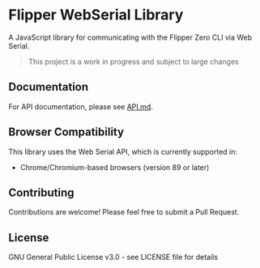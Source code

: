 # Flipper WebSerial Library

A JavaScript library for communicating with the Flipper Zero CLI via Web Serial.
> This project is a work in progress and subject to large changes

## Documentation

For API documentation, please see [API.md](API.md).

## Browser Compatibility

This library uses the Web Serial API, which is currently supported in:

- Chrome/Chromium-based browsers (version 89 or later)

## Contributing

Contributions are welcome! Please feel free to submit a Pull Request.

## License

GNU General Public License v3.0 - see LICENSE file for details 
